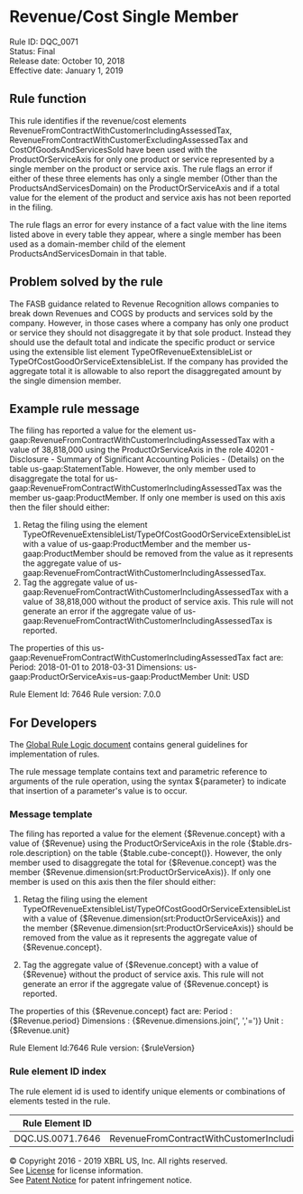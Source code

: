 # Revenue/Cost Single Member
Rule ID: DQC_0071  
Status: Final  
Release date: October 10, 2018  
Effective date: January 1, 2019 

## Rule function 
This rule identifies if the revenue/cost elements RevenueFromContractWithCustomerIncludingAssessedTax, RevenueFromContractWithCustomerExcludingAssessedTax and CostOfGoodsAndServicesSold  have been used with the ProductOrServiceAxis for only one product or service represented by a single member on the product or service axis.  The rule flags an error if either of these three elements has only a single member (Other than the ProductsAndServicesDomain) on the ProductOrServiceAxis and if a total value for the element of the product and service axis has not been reported in the filing.

The rule flags an error for every instance of a fact value with the line items listed above in every table they appear, where a single member has been used as a domain-member child of the element ProductsAndServicesDomain in that table.

## Problem solved by the rule
The FASB guidance related to Revenue Recognition allows companies to break down Revenues and COGS by products and services sold by the company.  However, in those cases where a company has only one product or service they should not disaggregate it by that sole product.  Instead they should use the default total and indicate the specific product or service using the extensible list element TypeOfRevenueExtensibleList or TypeOfCostGoodOrServiceExtensibleList. If the company has provided the aggregate total it is allowable to also report the disaggregated amount by the single dimension member.

## Example rule message
The filing has  reported a value for the element us-gaap:RevenueFromContractWithCustomerIncludingAssessedTax with a value of 38,818,000 using the ProductOrServiceAxis in the role 40201 - Disclosure - Summary of Significant Accounting Policies - (Details) on the table us-gaap:StatementTable. However, the only member used to disaggregate the total for us-gaap:RevenueFromContractWithCustomerIncludingAssessedTax was the member us-gaap:ProductMember. If only one member is used on this axis then the filer should either:

  1. Retag the filing using the element TypeOfRevenueExtensibleList/TypeOfCostGoodOrServiceExtensibleList with a value of us-gaap:ProductMember and the member us-gaap:ProductMember should be removed from the value as it represents the aggregate value of us-gaap:RevenueFromContractWithCustomerIncludingAssessedTax.
  2. Tag the aggregate value of us-gaap:RevenueFromContractWithCustomerIncludingAssessedTax with a value of 38,818,000 without the product of service axis. This rule will not generate an error if the aggregate value of us-gaap:RevenueFromContractWithCustomerIncludingAssessedTax is reported.

The properties of this us-gaap:RevenueFromContractWithCustomerIncludingAssessedTax fact are:
Period: 2018-01-01 to 2018-03-31
Dimensions: us-gaap:ProductOrServiceAxis=us-gaap:ProductMember
Unit: USD

Rule Element Id: 7646
Rule version: 7.0.0

## For Developers
The [Global Rule Logic document](https://github.com/DataQualityCommittee/dqc_us_rules/blob/master/docs/GlobalRuleLogic.md) contains general guidelines for implementation of rules.

The rule message template contains text and parametric reference to arguments of the rule operation, using the syntax ${parameter} to indicate that insertion of a parameter's value is to occur.

### Message template
The filing has  reported a value for the element {$Revenue.concept} with a value of {$Revenue} using the ProductOrServiceAxis in the role {$table.drs-role.description} on the table {$table.cube-concept()}. However, the only member used to disaggregate the total for {$Revenue.concept} was the member {$Revenue.dimension(srt:ProductOrServiceAxis)}. If only one member is used on this axis then the filer should either:

  1. Retag the filing using the element TypeOfRevenueExtensibleList/TypeOfCostGoodOrServiceExtensibleList with a value of {$Revenue.dimension(srt:ProductOrServiceAxis)} and the member {$Revenue.dimension(srt:ProductOrServiceAxis)} should be removed from the value as it represents the aggregate value of {$Revenue.concept}.
 
  2. Tag the aggregate value of {$Revenue.concept} with a value of {$Revenue} without the product of service axis. This rule will not generate an error if the aggregate value of {$Revenue.concept} is reported.

The properties of this {$Revenue.concept} fact are:
Period :{$Revenue.period}
Dimensions : {$Revenue.dimensions.join(', ','=')}
Unit : {$Revenue.unit}

Rule Element Id:7646
Rule version: {$ruleVersion}

### Rule element ID index 
The rule element id is used to identify unique elements or combinations of elements tested in the rule. 

|Rule Element ID|Elements|
|--------|--------|
|DQC.US.0071.7646|RevenueFromContractWithCustomerIncludingAssessedTaxRevenueFromContractWithCustomerExcludingAssessedTaxCostOfGoodsAndServicesSold|

© Copyright 2016 - 2019 XBRL US, Inc. All rights reserved.   
See [License](https://xbrl.us/dqc-license) for license information.  
See [Patent Notice](https://xbrl.us/dqc-patent) for patent infringement notice.
